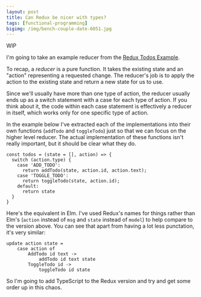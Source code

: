 ```yaml
---
layout: post
title: Can Redux be nicer with types?
tags: [functional-programming]
bigimg: /img/bench-couple-date-6051.jpg
---
```


WIP

I'm going to take an example reducer from the [Redux Todos Example](https://github.com/reduxjs/redux/tree/master/examples/todos).

To recap, a _reducer_ is a pure function. It takes the existing state and an "action" representing a requested change. The reducer's job is to apply the action to the existing state and return a new state for us to use.

Since we'll usually have more than one type of action, the reducer usually ends up as a switch statement with a case for each type of action. If you think about it, the code within each case statement is effectively a reducer in itself, which works only for one specific type of action. 

In the example below I've extracted each of the implementations into their own functions (`addTodo` and `toggleTodo`) just so that we can focus on the higher level reducer. The actual implementation of these functions isn't really important, but it should be clear what they do.

```
const todos = (state = [], action) => {
  switch (action.type) {
    case 'ADD_TODO':
      return addTodo(state, action.id, action.text);
    case 'TOGGLE_TODO':
      return toggleTodo(state, action.id);
    default:
      return state
  }
}
```

Here's the equivalent in Elm. I've used Redux's names for things rather than Elm's (`action` instead of `msg` and `state` instead of `model`) to help compare to the version above. You can see that apart from having a lot less punctation, it's very similar:

```
update action state =
    case action of
        AddTodo id text ->
            addTodo id text state
        ToggleTodo id ->
            toggleTodo id state
```

So I'm going to add TypeScript to the Redux version and try and get some order up in this chaos.
